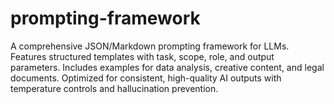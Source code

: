 # prompting-framework
A comprehensive JSON/Markdown prompting framework for LLMs. Features structured templates with task, scope, role, and output parameters. Includes examples for data analysis, creative content, and legal documents. Optimized for consistent, high-quality AI outputs with temperature controls and hallucination prevention.
